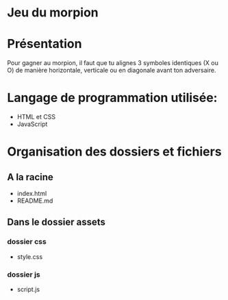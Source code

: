 # Jeu du morpion

# Présentation 
Pour gagner au morpion, il faut que tu alignes 3 symboles identiques (X ou O) de manière horizontale, verticale ou en diagonale avant ton adversaire.  

# Langage de programmation utilisée: 
* HTML et CSS 
* JavaScript

# Organisation des dossiers et fichiers 
## A la racine 
* index.html 
* README.md

## Dans le dossier assets 
### dossier css 
* style.css 

### dossier js 
* script.js 


